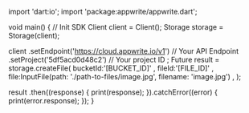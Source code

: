 import 'dart:io';
import 'package:appwrite/appwrite.dart';

void main() { // Init SDK
  Client client = Client();
  Storage storage = Storage(client);

  client
    .setEndpoint('https://cloud.appwrite.io/v1') // Your API Endpoint
    .setProject('5df5acd0d48c2') // Your project ID
  ;
  Future result = storage.createFile(
    bucketId:'[BUCKET_ID]' ,
    fileId:'[FILE_ID]' ,
    file:InputFile(path: './path-to-files/image.jpg', filename: 'image.jpg') ,
  );

  result
    .then((response) {
      print(response);
    }).catchError((error) {
      print(error.response);
  });
}
